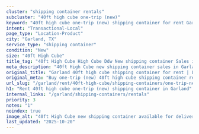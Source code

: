 ```yaml
---
cluster: "shipping container rentals"
subcluster: "40ft high cube one-trip (new)"
keyword: "40ft high cube one-trip (new) shipping container for rent Garland, TX"
intent: "Transactional-Local"
page_type: "Location-Product"
city: "Garland, TX"
service_type: "shipping container"
condition: "New"
size: "40ft High Cube"
title_tag: "40ft High Cube High Cube Ddw New shipping container Sales in Garland | LC Container"
meta_description: "40ft High Cube new shipping container sales in Garland. High cube containers with extra height. Fast delivery, competitive pricing. Serving shipping containers area. Quote ID: LCN. Call (214) 524-4168 for your free quote today."
original_title: "Garland 40ft high cube shipping container for rent | LC"
original_meta: "Buy one-trip (new) 40ft high cube shipping container rent with local delivery in Garland, TX. LC Container — local Since 2003. Request a fast quote today."
url_slug: "/garland/rent/40ft-high-cube/shipping-containers/one-trip-new"
h1: "Rent 40ft high cube one-trip (new) shipping container in Garland"
internal_links: "/garland/shipping-containers/rentals"
priority: 3
notes: "1"
noindex: true
image_alt: "40ft High Cube new shipping container available for delivery in Garland"
last_updated: "2025-10-20"
---
```


<!-- TODO: Add unique city/inventory copy, images, and internal links here. -->

